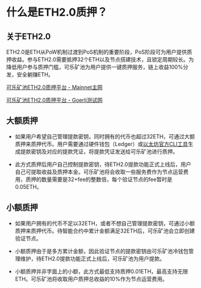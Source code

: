 # 什么是ETH2.0质押？

## 关于ETH2.0

ETH2.0是ETH从PoW机制过渡到PoS机制的重要阶段，PoS阶段可为用户提供质押收益。参与ETH2.0需要抵押32个ETH以及节点搭建技术，且锁定周期较长。为降低用户参与质押门槛，可乐矿池为用户提供一键质押服务，链上收益100%分发，安全躺赚ETH。

[可乐矿池ETH2.0质押平台 - Mainnet主网](https://kelepool.com/pos/eth/mining)

[可乐矿池ETH2.0质押平台 - Goerli测试网](https://test-www.kelepool.com/pos/eth/mining)

## 大额质押

- 如果用户希望自己管理提款密钥，同时拥有的代币也超过32ETH，可通过大额质押来质押代币。用户需要通过硬件钱包（Ledger）或[以太坊官方CLI工具](https://github.com/ethereum/staking-deposit-cli)生成提款密钥及对应的提款凭证，将提款凭证发送给可乐矿池进行质押。

- 此方式质押后用户自己控制提款密钥，待ETH2.0提款功能正式上线后，用户自己可提取收益及质押本金。可乐矿池将会收取一些服务费作为节点运营费用，质押的数量需要是32+fee的整数倍，每个验证节点的fee暂时是0.05ETH。

## 小额质押

- 如果用户拥有的代币不足以32ETH，或者不想自己管理提款密钥，可通过小额质押来质押代币。待智能合约中累计金额满足32ETH后，可乐矿池会立即创建验证节点。

- 小额质押由于是多方累计金额，因此验证节点的提款密钥由可乐矿池冷钱包管理维护，待ETH2.0提款功能正式上线后，可乐矿池为用户提款。

- 小额质押并非字面上的小额，此方式最低支持质押0.01ETH，最高支持无限ETH。可乐矿池将收取用户质押总收益的10%作为节点运营费用。